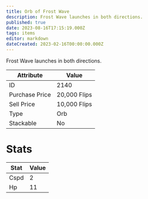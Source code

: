 ```yaml
---
title: Orb of Frost Wave
description: Frost Wave launches in both directions.
published: true
date: 2023-08-16T17:15:19.000Z
tags: items
editor: markdown
dateCreated: 2023-02-16T00:00:00.000Z
---
```


Frost Wave launches in both directions.

|Attribute|Value|
|-|-|
|ID|2140|
|Purchase Price|20,000 Flips|
|Sell Price|10,000 Flips|
|Type|Orb|
|Stackable|No|

# Stats
|Stat|Value|
|-|-|
|Cspd|2|
|Hp|11|
